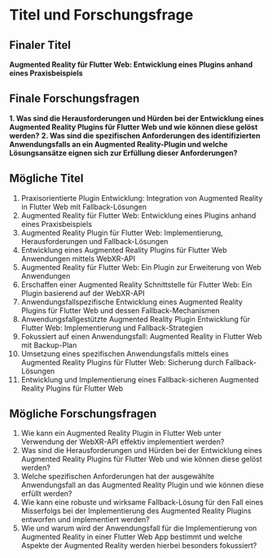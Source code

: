 # Titel und Forschungsfrage


## Finaler Titel
**Augmented Reality für Flutter Web: Entwicklung eines Plugins anhand eines Praxisbeispiels**

## Finale Forschungsfragen
**1. Was sind die Herausforderungen und Hürden bei der Entwicklung eines Augmented Reality Plugins für Flutter Web und wie können diese gelöst werden?**
**2. Was sind die spezifischen Anforderungen des identifizierten Anwendungsfalls an ein Augmented Reality-Plugin und welche Lösungsansätze eignen sich zur Erfüllung dieser Anforderungen?**


## Mögliche Titel
1. Praxisorientierte Plugin Entwicklung: Integration von Augmented Reality in Flutter Web mit Fallback-Lösungen
2. Augmented Reality für Flutter Web: Entwicklung eines Plugins anhand eines Praxisbeispiels
3. Augmented Reality Plugin für Flutter Web: Implementierung, Herausforderungen und Fallback-Lösungen
4. Entwicklung eines Augmented Reality Plugins für Flutter Web Anwendungen mittels WebXR-API
5. Augmented Reality für Flutter Web: Ein Plugin zur Erweiterung von Web Anwendungen
6. Erschaffen einer Augmented Reality Schnittstelle für Flutter Web: Ein Plugin basierend auf der WebXR-API
7. Anwendungsfallspezifische Entwicklung eines Augmented Reality Plugins für Flutter Web und dessen Fallback-Mechanismen
8. Anwendungsfallgestützte Augmented Reality Plugin Entwicklung für Flutter Web: Implementierung und Fallback-Strategien
9. Fokussiert auf einen Anwendungsfall: Augmented Reality in Flutter Web mit Backup-Plan
10. Umsetzung eines spezifischen Anwendungsfalls mittels eines Augmented Reality Plugins für Flutter Web: Sicherung durch Fallback-Lösungen
11. Entwicklung und Implementierung eines Fallback-sicheren Augmented Reality Plugins für Flutter Web


## Mögliche Forschungsfragen
1. Wie kann ein Augmented Reality Plugin in Flutter Web unter Verwendung der WebXR-API effektiv implementiert werden?
2. Was sind die Herausforderungen und Hürden bei der Entwicklung eines Augmented Reality Plugins für Flutter Web und wie können diese gelöst werden?
3. Welche spezifischen Anforderungen hat der ausgewählte Anwendungsfall an das Augmented Reality Plugin und wie können diese erfüllt werden?
4. Wie kann eine robuste und wirksame Fallback-Lösung für den Fall eines Misserfolgs bei der Implementierung des Augmented Reality Plugins entworfen und implementiert werden?
5. Wie und warum wird der Anwendungsfall für die Implementierung von Augmented Reality in einer Flutter Web App bestimmt und welche Aspekte der Augmented Reality werden hierbei besonders fokussiert?

